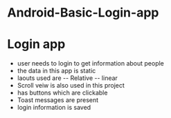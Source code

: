 # Android-Basic-Login-app

# Login app
- user needs to login to get information about people
- the data in this app is static
- laouts used are 
    -- Relative
    -- linear 
 - Scroll veiw is also used in this project
 -  has buttons which are clickable 
 -  Toast messages are present
 -  login information is saved
